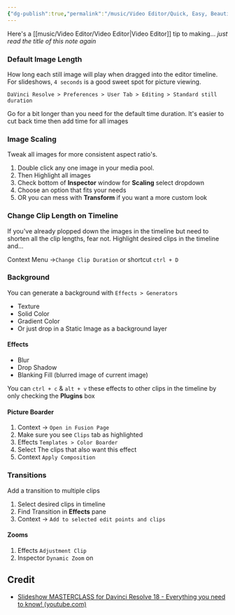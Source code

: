 ```yaml
---
{"dg-publish":true,"permalink":"/music/Video Editor/Quick, Easy, Beautiful Slideshows with DaVinci Resolve 18/","tags":["video","filmeditor","pictures","DaVinci_Resolve"],"created":"2024-03-23T10:17:01.929-05:00","updated":"2024-03-24T21:03:56.000-05:00"}
---
```


Here's a [[music/Video Editor/Video Editor\|Video Editor]] tip to making... *just read the title of this note again*
### Default Image Length
How long each still image will play when dragged into the editor timeline. For slideshows, `4 seconds` is a good sweet spot for picture viewing.

`DaVinci Resolve > Preferences > User Tab > Editing > Standard still duration`

Go for a bit longer than you need for the default time duration. It's easier to cut back time then add time for all images
### Image Scaling
Tweak all images for more consistent aspect ratio's. 
1. Double click any one image in your media pool. 
2. Then Highlight all images 
3. Check bottom of **Inspector** window for **Scaling** select dropdown
4. Choose an option that fits your needs
5. OR you can mess with **Transform** if you want a more custom look
### Change Clip Length on Timeline
If you've already plopped down the images in the timeline but need to shorten all the clip lengths, fear not. Highlight desired clips in the timeline and...

Context Menu ->`Change Clip Duration` or shortcut `ctrl + D`
### Background
You can generate a background with `Effects > Generators`
- Texture
- Solid Color
- Gradient Color
- Or just drop in a Static Image as a background layer
#### Effects
- Blur
- Drop Shadow
- Blanking Fill (blurred image of current image)

You can `ctrl + c` & `alt + v` these effects to other clips in the timeline by only checking the **Plugins** box
#### Picture Boarder
1. Context -> `Open in Fusion Page`
2. Make sure you see `Clips` tab as highlighted
3. Effects `Templates > Color Boarder`
4. Select The clips that also want this effect
5. Context `Apply Composition`
### Transitions
Add a transition to multiple clips 
1. Select desired clips in timeline 
2. Find Transition in **Effects** pane
3. Context -> `Add to selected edit points and clips`
#### Zooms
1. Effects `Adjustment Clip`
2. Inspector `Dynamic Zoom` on
## Credit
- [Slideshow MASTERCLASS for Davinci Resolve 18 - Everything you need to know! (youtube.com)](https://www.youtube.com/watch?v=eHj6Ed6fk7s)